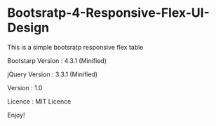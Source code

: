 # Bootsratp-4-Responsive-Flex-UI-Design
This is a simple bootsratp responsive flex table

Bootstarp Version : 4.3.1 (Minified)

jQuery Version : 3.3.1 (Minified)

Version : 1.0

Licence : MIT Licence

Enjoy!
